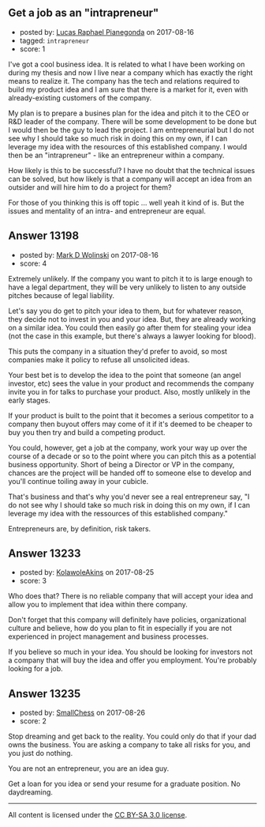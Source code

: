 ## Get a job as an "intrapreneur"

- posted by: [Lucas Raphael Pianegonda](https://stackexchange.com/users/10909545/lucas-raphael-pianegonda) on 2017-08-16
- tagged: `intrapreneur`
- score: 1

<p>I've got a cool business idea. It is related to what I have been working on during my thesis and now I live near a company which has exactly the right means to realize it. The company has the tech and relations required to build my product idea and I am sure that there is a market for it, even with already-existing customers of the company.</p>

<p>My plan is to prepare a busines plan for the idea and pitch it to the CEO or R&amp;D leader of the company. There will be some development to be done but I would then be the guy to lead the project. I am entrepreneurial but I do not see why I should take so much risk in doing this on my own, if I can leverage my idea with the resources of this established company. I would then be an "intrapreneur" - like an entrepreneur within a company. </p>

<p>How likely is this to be successful? I have no doubt that the technical issues can be solved, but how likely is that a company will accept an idea from an outsider and will hire him to do a project for them?</p>

<p>For those of you thinking this is off topic ... well yeah it kind of is. But the issues and mentality of an intra- and entrepreneur are equal.</p>



## Answer 13198

- posted by: [Mark D Wolinski](https://stackexchange.com/users/9304012/mark-d-wolinski) on 2017-08-16
- score: 4

<p>Extremely unlikely. If the company you want to pitch it to is large enough to have a legal department, they will be very unlikely to listen to any outside pitches because of legal liability.</p>

<p>Let's say you do get to pitch your idea to them, but for whatever reason, they decide not to invest in you and your idea.  But, they are already working on a similar idea. You could then easily go after them for stealing your idea (not the case in this example, but there's always a lawyer looking for blood).</p>

<p>This puts the company in a situation they'd prefer to avoid, so most companies make it policy to refuse all unsolicited ideas.</p>

<p>Your best bet is to develop the idea to the point that someone (an angel investor, etc) sees the value in your product and recommends the company invite you in for talks to purchase your product.  Also, mostly unlikely in the early stages.</p>

<p>If your product is built to the point that it becomes a serious competitor to a company then buyout offers may come of it if it's deemed to be cheaper to buy you then try and build a competing product.</p>

<p>You could, however, get a job at the company, work your way up over the course of a decade or so to the point where you can pitch this as a potential business opportunity.  Short of being a Director or VP in the company, chances are the project will be handed off to someone else to develop and you'll continue toiling away in your cubicle.</p>

<p>That's business and that's why you'd never see a real entrepreneur say, "I do not see why I should take so much risk in doing this on my own, if I can leverage my idea with the ressources of this established company."</p>

<p>Entrepreneurs are, by definition, risk takers.</p>



## Answer 13233

- posted by: [KolawoleAkins](https://stackexchange.com/users/10730699/kolawoleakins) on 2017-08-25
- score: 3

<p>Who does that? There is no reliable company that will accept your idea and allow you to implement that idea within there company. </p>

<p>Don't forget that this company will definitely have policies, organizational culture and believe, how do you plan to fit in especially if you are not experienced in project management and business processes.</p>

<p>If you believe so much in your idea. You should be looking for investors not a company that will buy the idea and offer you employment.  You're probably looking for a job. </p>



## Answer 13235

- posted by: [SmallChess](https://stackexchange.com/users/124226/smallchess) on 2017-08-26
- score: 2

<p>Stop dreaming and get back to the reality. You could only do that if your dad owns the business. You are asking a company to take all risks for you, and you just do nothing.</p>

<p>You are not an entrepreneur, you are an idea guy.</p>

<p>Get a loan for you idea or send your resume for a graduate position. No daydreaming.</p>




---

All content is licensed under the [CC BY-SA 3.0 license](https://creativecommons.org/licenses/by-sa/3.0/).
